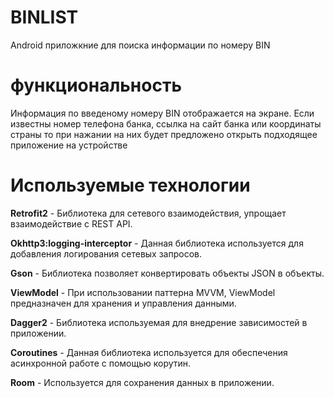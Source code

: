 # BINLIST
Android приложкние для поиска информации по номеру BIN
# функциональность
Информация по введеному номеру BIN отображается на экране.
Если известны номер телефона банка, ссылка на сайт банка или координаты страны то при нажании 
на них будет предложено открыть подходящее приложение на устройстве
# Используемые технологии
__Retrofit2__ - Библиотека для сетевого взаимодействия, упрощает взаимодействие с REST API.  

__Okhttp3:logging-interceptor__ - Данная библиотека используется для добавления логирования сетевых запросов.

__Gson__ - Библиотека позволяет конвертировать объекты JSON в объекты.   

__ViewModel__ - При использовании паттерна MVVM, ViewModel предназначен для хранения и управления данными. 

__Dagger2__ - Библиотека используемая для внедрение зависимостей в приложении. 

__Coroutines__ - Данная библиотека используется для обеспечения асинхронной работе с помощью корутин.

__Room__ - Используется для сохранения данных в приложении.

